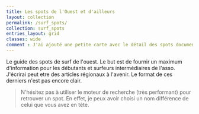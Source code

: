 ```yaml
---
title: Les spots de l'Ouest et d'ailleurs
layout: collection
permalink: /surf_spots/
collection: surf_spots
entries_layout: grid
classes: wide
comment : J'ai ajouté une petite carte avec le détail des spots documentés! Attention cependant, je n'ai pas la main sur la taille (verticale) de la carte. Ca suffira pour l'instant. Possibilité, sinon de développer mon propre fork du plugin ou d'en trouver un nouveau! 
---
```


Le guide des spots de surf de l'ouest. Le but est de fournir un maximum d'information pour les débutants et surfeurs intermédiaires de l'asso. J'écrirai peut etre des articles régionaux à l'avenir. Le format de ces derniers n'est pas encore clair.

> N'hésitez pas à utiliser le moteur de recherche (très performant) pour retrouver un spot. En effet, je peux avoir choisi un nom différence de celui que vous avez en tête.

